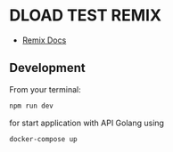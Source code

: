 # DLOAD TEST REMIX

- [Remix Docs](https://remix.run/docs)

## Development

From your terminal:

```sh
npm run dev
```

for start application with API Golang using
```
docker-compose up 
```